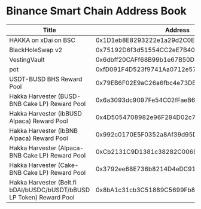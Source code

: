 # Binance Smart Chain Address Book

| Title | Address | Link |
| -------- | -------- | -------- |
| HAKKA on xDai on BSC     | 0x1D1eb8E8293222e1a29d2C0E4cE6C0Acfd89AaaC     |  [<img src="https://i.imgur.com/8qp1bnw.png">](https://bscscan.com/address/0x1d1eb8e8293222e1a29d2c0e4ce6c0acfd89aaac)  |
| BlackHoleSwap v2     | 0x75192D6f3d51554CC2eE7B40C3aAc5f97934ce7E     |  [<img src="https://i.imgur.com/8qp1bnw.png">](https://bscscan.com/address/0x75192D6f3d51554CC2eE7B40C3aAc5f97934ce7E)  |
| VestingVault     | 0x6dbff20CAFf68B99b1e67B50D14A9D7BBdfA94DC     |  [<img src="https://i.imgur.com/8qp1bnw.png">](https://bscscan.com/address/0x6dbff20caff68b99b1e67b50d14a9d7bbdfa94dc)  |
| pot     | 0xfD091F4D523f9741Aa0712e57bd590FF2F30bD94     |  [<img src="https://i.imgur.com/8qp1bnw.png">](https://bscscan.com/address/0xfd091f4d523f9741aa0712e57bd590ff2f30bd94)  |
| USDT-BUSD BHS Reward Pool     | 0x79EB6F02E9aC26a6fbc4e73DEE0b8991D0c55F4a     |  [<img src="https://i.imgur.com/8qp1bnw.png">](https://bscscan.com/address/0x79eb6f02e9ac26a6fbc4e73dee0b8991d0c55f4a)  |
| Hakka Harvester (BUSD-BNB Cake LP) Reward Pool     | 0x6a3093dc9097Fe54C02fFaeB64B6e3A52f4642C8     |  [<img src="https://i.imgur.com/8qp1bnw.png">](https://bscscan.com/address/0x6a3093dc9097Fe54C02fFaeB64B6e3A52f4642C8)  |
| Hakka Harvester (ibBUSD Alpaca) Reward Pool     | 0x4D5054708982e96F284D02c7a46F31d6f7291C56     |  [<img src="https://i.imgur.com/8qp1bnw.png">](https://bscscan.com/address/0x4D5054708982e96F284D02c7a46F31d6f7291C56)  |
| Hakka Harvester (ibBNB Alpaca) Reward Pool     | 0x992c0170E5F0352a8Af39d95Dc15FB5EDcEd852C     |  [<img src="https://i.imgur.com/8qp1bnw.png">](https://bscscan.com/address/0x992c0170E5F0352a8Af39d95Dc15FB5EDcEd852C)  |
| Hakka Harvester (Alpaca-BNB Cake LP) Reward Pool     | 0xCb2131C9D1381c38282C006EAa56DE26BD99888E     |  [<img src="https://i.imgur.com/8qp1bnw.png">](https://bscscan.com/address/0xcb2131c9d1381c38282c006eaa56de26bd99888e)  |
| Hakka Harvester (Cake-BNB Cake LP) Reward Pool     | 0x3792ee68E736b8214D4eDC91b1B3340B525e00BF     |  [<img src="https://i.imgur.com/8qp1bnw.png">](https://bscscan.com/address/0x3792ee68E736b8214D4eDC91b1B3340B525e00BF)  |
| Hakka Harvester (Belt.fi bDAI/bUSDC/bUSDT/bBUSD LP Token) Reward Pool     | 0x8bA1c31cb3C51889C5699Fb8121e3c01DBC53B96     |  [<img src="https://i.imgur.com/8qp1bnw.png">](https://bscscan.com/address/0x8bA1c31cb3C51889C5699Fb8121e3c01DBC53B96)  |
